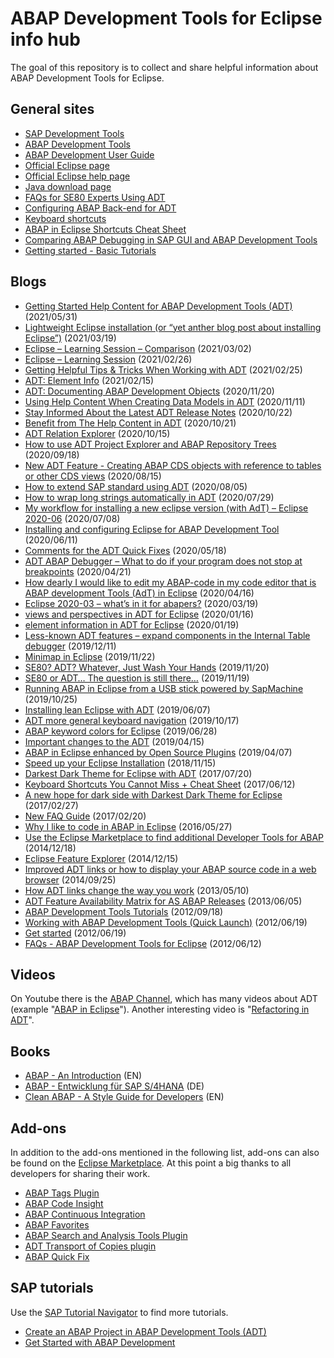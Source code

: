 # ABAP Development Tools for Eclipse info hub

The goal of this repository is to collect and share helpful information about ABAP Development Tools for Eclipse.

## General sites

* [SAP Development Tools](https://tools.hana.ondemand.com)
* [ABAP Development Tools](https://tools.hana.ondemand.com/#abap)
* [ABAP Development User Guide](https://help.sap.com/viewer/c238d694b825421f940829321ffa326a/7.51.1/en-US/4b190c90ceba4d02a99e0a2286b89358.html)
* [Official Eclipse page](https://www.eclipse.org/)
* [Official Eclipse help page](https://help.eclipse.org)
* [Java download page](https://www.java.com/de/download/)
* [FAQs for SE80 Experts Using ADT](https://help.sap.com/viewer/c238d694b825421f940829321ffa326a/7.51.1/en-US/bd5c5b75eeab4b7892eff1e1abce7485.html)
* [Configuring ABAP Back-end for ADT](https://help.sap.com/doc/2e65ad9a26c84878b1413009f8ac07c3/201909.000/en-US/config_guide_system_backend_abap_development_tools.pdf)
* [Keyboard shortcuts](https://help.sap.com/viewer/c238d694b825421f940829321ffa326a/7.51.1/en-US/4ec299d16e391014adc9fffe4e204223.html)
* [ABAP in Eclipse Shortcuts Cheat Sheet](https://github.com/michal-majer/abap-in-eclipse-shortcuts-cheat-sheet)
* [Comparing ABAP Debugging in SAP GUI and ABAP Development Tools](https://help.sap.com/doc/saphelp_nw75/7.5.5/en-US/4e/c325476e391014adc9fffe4e204223/content.htm?no_cache=true)
* [Getting started - Basic Tutorials](https://help.sap.com/viewer/5371047f1273405bb46725a417f95433/LATEST/en-US/12bdb73f7f6a4bfe95540b31af29ac10.html)

## Blogs

* [Getting Started Help Content for ABAP Development Tools (ADT)](https://blogs.sap.com/2021/05/31/getting-started-help-content-for-abap-development-tools/) (2021/05/31)
* [Lightweight Eclipse installation (or “yet anther blog post about installing Eclipse”)](https://blogs.sap.com/2021/03/19/lightweight-eclipse-installation-or-yet-anther-blog-post-about-installing-eclipse/) (2021/03/19)
* [Eclipse – Learning Session – Comparison](https://blogs.sap.com/2021/03/02/eclipse-learning-session-comparison/) (2021/03/02)
* [Eclipse – Learning Session](https://blogs.sap.com/2021/02/26/eclipse-learning-session/) (2021/02/26)
* [Getting Helpful Tips & Tricks When Working with ADT](https://blogs.sap.com/2021/02/25/getting-helpful-tips-tricking-working-with-adt/) (2021/02/25)
* [ADT: Element Info](https://blogs.sap.com/2021/02/15/adt-element-info/) (2021/02/15)
* [ADT: Documenting ABAP Development Objects](https://blogs.sap.com/2020/11/20/adt-documenting-abap-development-objects/) (2020/11/20)
* [Using Help Content When Creating Data Models in ADT](https://blogs.sap.com/2020/11/11/using-help-content-when-creating-data-models-in-adt/) (2020/11/11)
* [Stay Informed About the Latest ADT Release Notes](https://blogs.sap.com/2020/10/22/stay-informed-about-the-latest-adt-features/) (2020/10/22)
* [Benefit from The Help Content in ADT](https://blogs.sap.com/2020/10/21/benefit-from-the-help-content-in-adt/) (2020/10/21)
* [ADT Relation Explorer](https://blogs.sap.com/2020/10/15/adt-relation-explorer/) (2020/10/15)
* [How to use ADT Project Explorer and ABAP Repository Trees](https://blogs.sap.com/2020/09/18/how-to-use-adt-project-explorer-and-abap-repository-trees-check-out-the-new-video-of-the-adt-team/) (2020/09/18)
* [New ADT Feature - Creating ABAP CDS objects with reference to tables or other CDS views](https://blogs.sap.com/2020/08/15/new-adt-feature-creating-abap-cds-objects-with-reference-to-tables-or-other-cds-views/) (2020/08/15)
* [How to extend SAP standard using ADT](https://blogs.sap.com/2020/08/05/how-to-extend-sap-standard-using-adt/) (2020/08/05)
* [How to wrap long strings automatically in ADT](https://blogs.sap.com/2020/07/29/how-to-wrap-long-strings-automatically-in-adt/) (2020/07/29)
* [My workflow for installing a new eclipse version (with AdT) – Eclipse 2020-06](https://blogs.sap.com/2020/07/08/my-workflow-for-installing-a-new-eclipse-version-with-adt-eclipse-2020-06/) (2020/07/08)
* [Installing and configuring Eclipse for ABAP Development Tool](https://blogs.sap.com/2020/06/11/installing-and-configuring-eclipse-for-abap-development-tool/) (2020/06/11)
* [Comments for the ADT Quick Fixes](https://blogs.sap.com/2020/05/18/comments-for-the-adt-quick-fixes/) (2020/05/18)
* [ADT ABAP Debugger – What to do if your program does not stop at breakpoints](https://blogs.sap.com/2020/04/21/adt-abap-debugger-what-to-do-if-your-program-does-not-stop-at-breakpoints/) (2020/04/21)
* [How dearly I would like to edit my ABAP-code in my code editor that is ABAP development Tools (AdT) in Eclipse](https://blogs.sap.com/2020/04/16/how-dearly-i-would-like-to-edit-my-abap-code-in-my-code-editor-that-is-abap-development-tools-adt-in-eclipsese/) (2020/04/16)
* [Eclipse 2020-03 – what’s in it for abapers?](https://blogs.sap.com/2020/03/19/eclipse-2020-03-whats-in-it-for-abapers/) (2020/03/19)
* [views and perspectives in ADT for Eclipse](https://blogs.sap.com/2020/01/26/views-and-perspectives-in-adt-for-eclipse/) (2020/01/16)
* [element information in ADT for Eclipse](https://blogs.sap.com/2020/01/19/element-information-in-adt-for-eclipse/) (2020/01/19)
* [Less-known ADT features – expand components in the Internal Table debugger](https://blogs.sap.com/2019/12/11/less-known-adt-features-expand-components-in-the-internal-table-debugger/) (2019/12/11)
* [Minimap in Eclipse](https://blogs.sap.com/2019/11/22/minimap-in-eclipse/) (2019/11/22)
* [SE80? ADT? Whatever, Just Wash Your Hands](https://blogs.sap.com/2019/11/20/se80-adt-whatever-just-wash-your-hands/) (2019/11/20)
* [SE80 or ADT… The question is still there…](https://blogs.sap.com/2019/11/19/se80-or-adt...-the-question-is-still-there.../) (2019/11/19)
* [Running ABAP in Eclipse from a USB stick powered by SapMachine](https://blogs.sap.com/2019/10/25/running-abap-in-eclipse-from-a-usb-stick-powered-by-sapmachine/) (2019/10/25)
* [Installing lean Eclipse with ADT](https://blogs.sap.com/2019/06/07/installing-lean-eclipse-with-adt/) (2019/06/07)
* [ADT more general keyboard navigation](https://blogs.sap.com/2019/10/17/adt-and-other-editors-more-general-keyboard-navigation/) (2019/10/17)
* [ABAP keyword colors for Eclipse](https://blogs.sap.com/2019/06/28/more-syntax-highlighting-adventures-abap-keyword-colors-for-eclipse/) (2019/06/28)
* [Important changes to the ADT](https://blogs.sap.com/2019/04/15/important-changes-to-the-abap-development-tools-adt-release-cycle/) (2019/04/15)
* [ABAP in Eclipse enhanced by Open Source Plugins](https://blogs.sap.com/2019/04/07/abap-in-eclipse-enhanced-by-open-source-plugins/) (2019/04/07)
* [Speed up your Eclipse Installation](https://abapblog.com/articles/how-to/125-speed-up-your-eclipse-installation) (2018/11/15)
* [Darkest Dark Theme for Eclipse with ADT](https://blogs.sap.com/2017/07/20/darkest-dark-theme-for-eclipse-with-adt/) (2017/07/20)
* [Keyboard Shortcuts You Cannot Miss + Cheat Sheet](https://blogs.sap.com/2017/07/12/abap-in-eclipse-keyboard-shortcuts-you-cannot-miss-cheat-sheet/) (2017/06/12)
* [A new hope for dark side with Darkest Dark Theme for Eclipse](https://abapblog.com/articles/how-to/115-a-new-hope-for-dark-side-with-darkest-dark-theme-for-eclipse) (2017/02/27)
* [New FAQ Guide](https://blogs.sap.com/2017/02/20/new-faq-guide-for-smooth-transition-from-se80-to-abap-in-eclispe/) (2017/02/20)
* [Why I like to code in ABAP in Eclipse](https://abapblog.com/articles/thoughts/106-why-i-like-to-code-in-abap-in-eclipse) (2016/05/27)
* [Use the Eclipse Marketplace to find additional Developer Tools for ABAP](https://blogs.sap.com/2014/12/18/use-the-eclipse-marketplace-to-find-additional-developer-tools-for-abap/) (2014/12/18)
* [Eclipse Feature Explorer](https://blogs.sap.com/2014/12/15/aie-eclipse-feature-explorer/) (2014/12/15)
* [Improved ADT links or how to display your ABAP source code in a web browser](https://blogs.sap.com/2014/09/25/improved-adt-links-or-how-to-display-your-abap-source-code-in-a-web-browser/) (2014/09/25)
* [How ADT links change the way you work](https://blogs.sap.com/2013/05/10/how-adt-links-change-the-way-you-work/) (2013/05/10)
* [ADT Feature Availability Matrix for AS ABAP Releases](https://blogs.sap.com/2013/06/05/adt-feature-availability-matrix-for-as-abap-releases/) (2013/06/05)
* [ABAP Development Tools Tutorials](https://blogs.sap.com/2012/09/18/abap-development-tools-tutorials-learn-how-to-use-abap-in-eclipse/) (2012/09/18)
* [Working with ABAP Development Tools (Quick Launch)](https://blogs.sap.com/2012/06/19/working-with-abap-development-tools-quick-launch/) (2012/06/19)
* [Get started](https://blogs.sap.com/2012/06/19/get-started-with-the-abap-development-tools-for-sap-netweaver/) (2012/06/19)
* [FAQs - ABAP Development Tools for Eclipse](https://blogs.sap.com/2012/06/12/faqs-abap-development-tools-for-eclipse/) (2012/06/12)

## Videos

On Youtube there is the [ABAP Channel](https://www.youtube.com/channel/UC5DgCoTxyLCuli33BQrLmrg/featured), which has many videos about ADT (example "[ABAP in Eclipse](https://www.youtube.com/playlist?list=PLM6Ee3lDb6FgYc8PhQbfD90Z4jA17j3V7)").  Another interesting video is "[Refactoring in ADT](https://www.youtube.com/watch?v=zx8K28HFjF8)".

## Books

* [ABAP - An Introduction](https://www.sap-press.com/abap_4955/) (EN)
* [ABAP - Entwicklung für SAP S/4HANA](https://www.rheinwerk-verlag.de/abap-entwicklung-fuer-sap-s4hana/) (DE)
* [Clean ABAP - A Style Guide for Developers](https://www.sap-press.com/clean-abap_5190/) (EN)

## Add-ons

In addition to the add-ons mentioned in the following list, add-ons can also be found on the [Eclipse Marketplace](https://marketplace.eclipse.org/). At this point a big thanks to all developers for sharing their work.

* [ABAP Tags Plugin](https://blogs.sap.com/2020/07/17/abap-tags-plugin/)
* [ABAP Code Insight](https://marketplace.eclipse.org/content/abap-code-insight)
* [ABAP Continuous Integration](https://marketplace.eclipse.org/content/abap-continuous-integration)
* [ABAP Favorites](https://marketplace.eclipse.org/content/abap-favorites)
* [ABAP Search and Analysis Tools Plugin](https://blogs.sap.com/2019/11/14/abap-search-and-analysis-tools-plugin/)
* [ADT Transport of Copies plugin](https://github.com/kgorin8/adt_transport_copy_plugin)
* [ABAP Quick Fix](https://marketplace.eclipse.org/content/abap-quick-fix)

## SAP tutorials

Use the [SAP Tutorial Navigator](https://developers.sap.com/tutorial-navigator.html) to find more tutorials.

* [Create an ABAP Project in ABAP Development Tools (ADT)](https://developers.sap.com/tutorials/abap-create-project.html)
* [Get Started with ABAP Development](https://developers.sap.com/mission.abap-dev-get-started.html)
